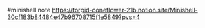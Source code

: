 #minishell note https://torpid-coneflower-21b.notion.site/Minishell-30cf183b84484e47b96708715f1e5849?pvs=4
